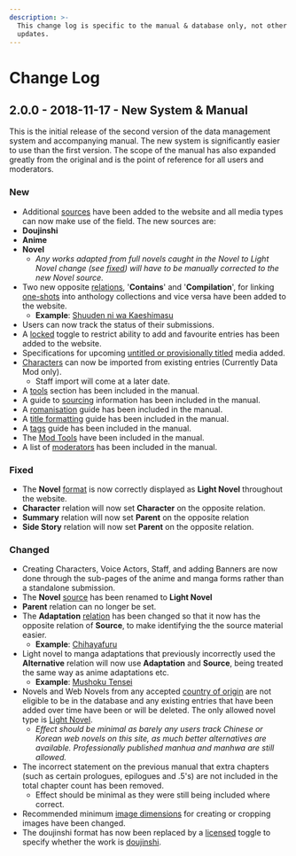```yaml
---
description: >-
  This change log is specific to the manual & database only, not other site
  updates.
---
```


# Change Log

## 2.0.0 - 2018-11-17 - New System & Manual

This is the initial release of the second version of the data management system and accompanying manual. The new system is significantly easier to use than the first version. The scope of the manual has also expanded greatly from the original and is the point of reference for all users and moderators. 

### New

* Additional [sources](submission-form/general/typings/untitled-7.md) have been added to the website and all media types can now make use of the field. The new sources are:
* **Doujinshi**
* **Anime**
* **Novel** 
  * _Any works adapted from full novels caught in the Novel to Light Novel change \(see_ [_fixed_](changelog.md#fixed)_\) will have to be manually corrected to the new Novel source._
* Two new opposite [relations](submission-form/relations.md), '**Contains**' and '**Compilation**', for linking [one-shots](before-you-begin/written-media-information/one-shots.md) into anthology collections and vice versa have been added to the website.
  * **Example**: [Shuuden ni wa Kaeshimasu](https://anilist.co/manga/85662/Shuuden-ni-wa-Kaeshimasu/)
* Users can now track the status of their submissions.
* A [locked](submission-form/general/misc/locked.md) toggle to restrict ability to add and favourite entries has been added to the website.
* Specifications for upcoming [untitled or provisionally titled](before-you-begin/title-formatting.md#untitled-or-provisionally-titled-media) media added.
* [Characters](submission-form/characters/adding-characters.md) can now be imported from existing entries \(Currently Data Mod only\).
  * Staff import will come at a later date.
* A [tools](before-you-begin/sourcing/tools/) section has been included in the manual.
* A guide to [sourcing](before-you-begin/sourcing/) information has been included in the manual.
* A [romanisation](before-you-begin/romanisation.md) guide has been included in the manual.
* A [title formatting](before-you-begin/title-formatting.md) guide has been included in the manual.
* A [tags](tags/tag-management.md) guide has been included in the manual.
* The [Mod Tools](moderator/mod-tools.md) have been included in the manual.
* A list of [moderators](moderator/moderator-list.md) has been included in the manual.

### Fixed

* The **Novel** [format](submission-form/general/typings/untitled-6.md) is now correctly displayed as **Light Novel** throughout the website.
* **Character** relation will now set **Character** on the opposite relation.
* **Summary** relation will now set **Parent** on the opposite relation
* **Side Story** relation will now set **Parent** on the opposite relation.

### Changed

* Creating Characters, Voice Actors, Staff, and adding Banners are now done through the sub-pages of the anime and manga forms rather than a standalone submission.
* The **Novel** [source](submission-form/general/typings/untitled-7.md) has been renamed to **Light Novel**
* **Parent** relation can no longer be set.
* The **Adaptation** [relation](submission-form/relations.md) has been changed so that it now has the opposite relation of **Source**, to make identifying the the source material easier.
  * **Example**: [Chihayafuru](https://anilist.co/manga/43245/Chihayafuru/)
* Light novel to manga adaptations that previously incorrectly used the **Alternative** relation will now use **Adaptation** and **Source**, being treated the same way as anime adaptations etc.
  * **Example**: [Mushoku Tensei](https://anilist.co/manga/85564/Mushoku-Tensei-Isekai-Ittara-Honki-Dasu/)
* Novels and Web Novels from any accepted [country of origin](submission-form/general/typings/untitled-8.md) are not eligible to be in the database and any existing entries that have been added over time have been or will be deleted. The only allowed novel type is [Light Novel](before-you-begin/written-media-information/light-novels.md).
  * _Effect should be minimal as barely any users track Chinese or Korean web novels on this site, as much better alternatives are available. Professionally published manhua and manhwa are still allowed._
* The incorrect statement on the previous manual that extra chapters \(such as certain prologues, epilogues and .5's\) are not included in the total chapter count has been removed.
  * Effect should be minimal as they were still being included where correct.
* Recommended minimum [image dimensions](before-you-begin/image-dimensions-and-template.md) for creating or cropping images have been changed.
* The doujinshi format has now been replaced by a [licensed](submission-form/general/misc/licensed.md) toggle to specify whether the work is [doujinshi](before-you-begin/written-media-information/doujinshi.md).



